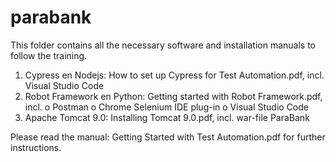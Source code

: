 # parabank
This folder contains all the necessary software and installation manuals to follow the training.
1.	Cypress en Nodejs: How to set up Cypress for Test Automation.pdf, incl. Visual Studio Code
2.	Robot Framework en Python:  Getting started with Robot Framework.pdf, incl. 
    o	Postman
    o	Chrome Selenium IDE plug-in
    o	Visual Studio Code
3.	Apache Tomcat 9.0: Installing Tomcat 9.0.pdf, incl. war-file ParaBank

Please read the manual: Getting Started with Test Automation.pdf for further instructions.
